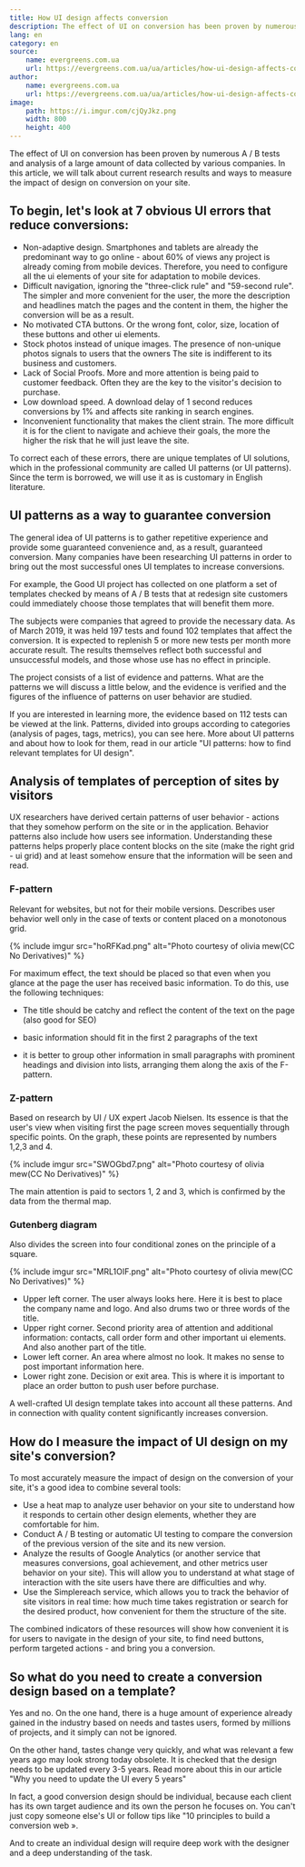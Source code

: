 ```yaml
---
title: How UI design affects conversion
description: The effect of UI on conversion has been proven by numerous A / B tests and analysis of a large amount of data collected by various companies.
lang: en
category: en
source:
    name: evergreens.com.ua
    url: https://evergreens.com.ua/ua/articles/how-ui-design-affects-conversion.html
author:
    name: evergreens.com.ua
    url: https://evergreens.com.ua/ua/articles/how-ui-design-affects-conversion.html
image:
    path: https://i.imgur.com/cjQyJkz.png
    width: 800
    height: 400
---
```


The effect of UI on conversion has been proven by numerous A / B tests and analysis of a large amount of data collected
by various companies. In this article, we will talk about current research results and ways to measure the impact of
design on conversion on your site.

## To begin, let's look at 7 obvious UI errors that reduce conversions:

- Non-adaptive design. Smartphones and tablets are already the predominant way to go online - about 60% of views
any project is already coming from mobile devices. Therefore, you need to configure all the ui elements of your site
for adaptation to mobile devices.
- Difficult navigation, ignoring the "three-click rule" and "59-second rule". The simpler and more convenient for the user,
the more the description and headlines match the pages and the content in them, the higher the conversion will be as a result.
- No motivated CTA buttons. Or the wrong font, color, size, location of these buttons and
other ui elements.
- Stock photos instead of unique images. The presence of non-unique photos signals to users that the owners
The site is indifferent to its business and customers.
- Lack of Social Proofs. More and more attention is being paid to customer feedback. Often they are the key to
the visitor's decision to purchase.
- Low download speed. A download delay of 1 second reduces conversions by 1% and affects site ranking
in search engines.
- Inconvenient functionality that makes the client strain. The more difficult it is for the client to navigate and achieve their goals, the more
the higher the risk that he will just leave the site.

To correct each of these errors, there are unique templates of UI solutions, which in the professional community are called
UI patterns (or UI patterns). Since the term is borrowed, we will use it as is customary in English literature.

## UI patterns as a way to guarantee conversion

The general idea of UI patterns is to gather repetitive experience and provide some guaranteed convenience and,
as a result, guaranteed conversion. Many companies have been researching UI patterns in order to bring out the most
successful ones UI templates to increase conversions.

For example, the Good UI project has collected on one platform a set of templates checked by means of A / B tests that
at redesign site customers could immediately choose those templates that will benefit them more.

The subjects were companies that agreed to provide the necessary data. As of March 2019, it was held
197 tests and found 102 templates that affect the conversion. It is expected to replenish 5 or more new tests per month
more accurate result. The results themselves reflect both successful and unsuccessful models, and those whose use has
no effect in principle.

The project consists of a list of evidence and patterns. What are the patterns we will discuss a little below, and the
evidence is verified and the figures of the influence of patterns on user behavior are studied.

If you are interested in learning more, the evidence based on 112 tests can be viewed at the link. Patterns,
divided into groups according to categories (analysis of pages, tags, metrics), you can see here. More about UI patterns
and about how to look for them, read in our article "UI patterns: how to find relevant templates for UI design".

## Analysis of templates of perception of sites by visitors

UX researchers have derived certain patterns of user behavior - actions that they somehow perform on the site or in the
application. Behavior patterns also include how users see information. Understanding these patterns helps properly
place content blocks on the site (make the right grid - ui grid) and at least somehow ensure that the information will
be seen and read.

### F-pattern

Relevant for websites, but not for their mobile versions. Describes user behavior well only in the case of texts
or content placed on a monotonous grid.

{% include imgur src="hoRFKad.png" alt="Photo courtesy of olivia mew(CC No Derivatives)" %}

For maximum effect, the text should be placed so that even when you glance at the page
the user has received basic information. To do this, use the following techniques:

- The title should be catchy and reflect the content of the text on the page (also good for SEO)

- basic information should fit in the first 2 paragraphs of the text

- it is better to group other information in small paragraphs with prominent headings and division into lists,
arranging them along the axis of the F-pattern.

### Z-pattern

Based on research by UI / UX expert Jacob Nielsen. Its essence is that the user's view when visiting first
the page screen moves sequentially through specific points. On the graph, these points are represented
by numbers 1,2,3 and 4.

{% include imgur src="SWOGbd7.png" alt="Photo courtesy of olivia mew(CC No Derivatives)" %}

The main attention is paid to sectors 1, 2 and 3, which is confirmed by the data from the thermal map.

### Gutenberg diagram

Also divides the screen into four conditional zones on the principle of a square.

{% include imgur src="MRL1OIF.png" alt="Photo courtesy of olivia mew(CC No Derivatives)" %}

- Upper left corner. The user always looks here. Here it is best to place the company name and logo. And also drums
two or three words of the title.
- Upper right corner. Second priority area of attention and additional information: contacts, call order form and
other important ui elements. And also another part of the title.
- Lower left corner. An area where almost no look. It makes no sense to post important information here.
- Lower right zone. Decision or exit area. This is where it is important to place an order button to push
user before purchase.

A well-crafted UI design template takes into account all these patterns. And in connection with quality content
significantly increases conversion.

## How do I measure the impact of UI design on my site's conversion?

To most accurately measure the impact of design on the conversion of your site, it's a good idea to combine several tools:

- Use a heat map to analyze user behavior on your site to understand how it responds to certain
other design elements, whether they are comfortable for him.
- Conduct A / B testing or automatic UI testing to compare the conversion of the previous version of the site and its
new version.
- Analyze the results of Google Analytics (or another service that measures conversions, goal achievement, and other metrics
user behavior on your site). This will allow you to understand at what stage of interaction with the site users have
there are difficulties and why.
- Use the Simplereach service, which allows you to track the behavior of site visitors in real time: how much time
takes registration or search for the desired product, how convenient for them the structure of the site.

The combined indicators of these resources will show how convenient it is for users to navigate in the design of your site,
to find need buttons, perform targeted actions - and bring you a conversion.

## So what do you need to create a conversion design based on a template?

Yes and no. On the one hand, there is a huge amount of experience already gained in the industry based on needs and tastes
users, formed by millions of projects, and it simply can not be ignored.

On the other hand, tastes change very quickly, and what was relevant a few years ago may look strong today
obsolete. It is checked that the design needs to be updated every 3-5 years. Read more about this in our article
"Why you need to update the UI every 5 years"

In fact, a good conversion design should be individual, because each client has its own target audience and its own
the person he focuses on. You can't just copy someone else's UI or follow tips like "10 principles
to build a conversion web ».

And to create an individual design will require deep work with the designer and a deep understanding of the task.
